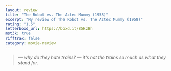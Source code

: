 ```yaml
---
layout: review
title: "The Robot vs. The Aztec Mummy (1958)"
excerpt: "My review of The Robot vs. The Aztec Mummy (1958)"
rating: "1.5"
letterboxd_url: https://boxd.it/85HzBh
mst3k: true
rifftrax: false
category: movie-review
---
```


<blockquote><i>— why do they hate trains?
</i><i>— it’s not the trains so much as what they stand for.</i></blockquote>

